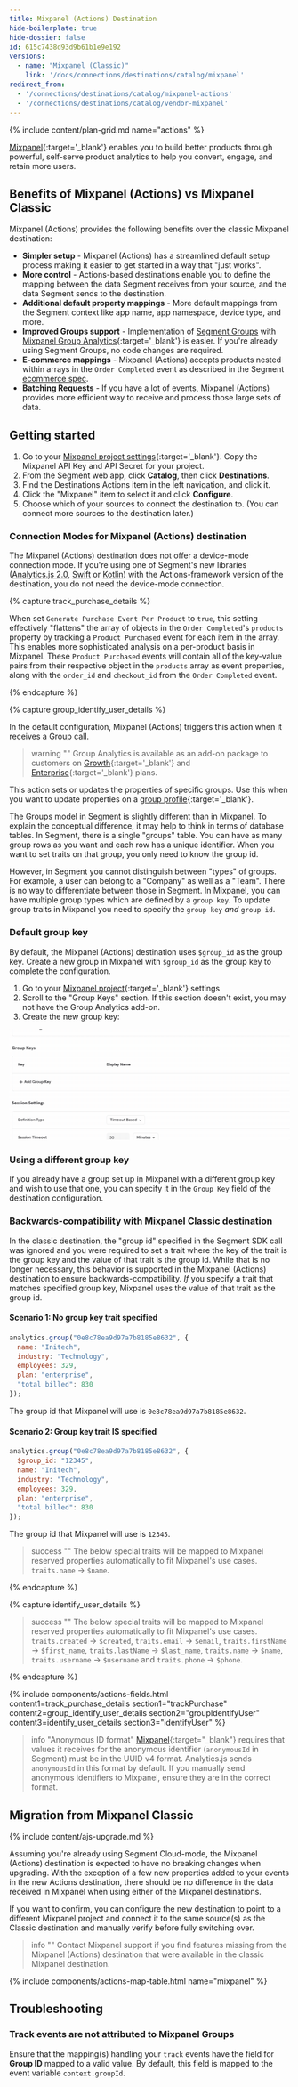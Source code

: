 ```yaml
---
title: Mixpanel (Actions) Destination
hide-boilerplate: true
hide-dossier: false
id: 615c7438d93d9b61b1e9e192
versions:
  - name: "Mixpanel (Classic)"
    link: '/docs/connections/destinations/catalog/mixpanel'
redirect_from:
  - '/connections/destinations/catalog/mixpanel-actions'
  - '/connections/destinations/catalog/vendor-mixpanel'
---
```

{% include content/plan-grid.md name="actions" %}


[Mixpanel](https://mixpanel.com/){:target='_blank'} enables you to build better products through powerful, self-serve product analytics to help you convert, engage, and retain more users.


## Benefits of Mixpanel (Actions) vs Mixpanel Classic

Mixpanel (Actions) provides the following benefits over the classic Mixpanel destination:
- **Simpler setup** - Mixpanel (Actions) has a streamlined default setup process making it easier to get started in a way that "just works".
- **More control** - Actions-based destinations enable you to define the mapping between the data Segment receives from your source, and the data Segment sends to the destination.
- **Additional default property mappings** - More default mappings from the Segment context like app name, app namespace, device type, and more.
- **Improved Groups support** - Implementation of [Segment Groups](/docs/connections/spec/group/) with [Mixpanel Group Analytics](https://help.mixpanel.com/hc/en-us/articles/360025333632-Group-Analytics){:target='_blank'} is easier. If you're already using Segment Groups, no code changes are required.
- **E-commerce mappings** - Mixpanel (Actions) accepts products nested within arrays in the `Order Completed` event as described in the Segment [ecommerce spec](/docs/connections/spec/ecommerce/v2/#order-completed).
- **Batching Requests** - If you have a lot of events, Mixpanel (Actions) provides more efficient way to receive and process those large sets of data.

## Getting started

1. Go to your [Mixpanel project settings](https://mixpanel.com/report/settings/#account/projects){:target='_blank'}. Copy the Mixpanel API Key and API Secret for your project.
2. From the Segment web app, click **Catalog**, then click **Destinations**.
3. Find the Destinations Actions item in the left navigation, and click it.
4. Click the "Mixpanel" item to select it and click **Configure**.
5. Choose which of your sources to connect the destination to. (You can connect more sources to the destination later.)

### Connection Modes for Mixpanel (Actions) destination

The Mixpanel (Actions) destination does not offer a device-mode connection mode. If you're using one of Segment's new libraries ([Analytics.js 2.0](/docs/connections/sources/catalog/libraries/website/javascript/), [Swift](https://github.com/segmentio/analytics-swift) or [Kotlin](https://github.com/segmentio/analytics-kotlin)) with the Actions-framework version of the destination, you do not need the device-mode connection.

{% capture track_purchase_details %}

When set `Generate Purchase Event Per Product` to `true`, this setting effectively "flattens" the array of objects in the `Order Completed`'s `products` property by tracking a `Product Purchased` event for each item in the array. This enables more sophisticated analysis on a per-product basis in Mixpanel. These `Product Purchased` events will contain all of the key-value pairs from their respective object in the `products` array as event properties, along with the `order_id` and `checkout_id` from the `Order Completed` event.

{% endcapture %}



{% capture group_identify_user_details %}


In the default configuration, Mixpanel (Actions) triggers this action when it receives a Group call.

> warning ""
> Group Analytics is available as an add-on package to customers on [Growth](https://mixpanel.com/pricing/){:target='_blank'} and [Enterprise](https://mixpanel.com/pricing/){:target='_blank'} plans.

This action sets or updates the properties of specific groups. Use this when you want to update properties on a [group profile](https://help.mixpanel.com/hc/en-us/articles/360025333632-Group-Analytics#group-profiles){:target='_blank'}.

The Groups model in Segment is slightly different than in Mixpanel. To explain the conceptual difference, it may help to think in terms of database tables. In Segment, there is a single "groups" table. You can have as many group rows as you want and each row has a unique identifier. When you want to set traits on that group, you only need to know the group id.

However, in Segment you cannot distinguish between "types" of groups. For example, a user can belong to a "Company" as well as a "Team". There is no way to differentiate between those in Segment. In Mixpanel, you can have multiple group types which are defined by a `group key`. To update group traits in Mixpanel you need to specify the `group key` *and* `group id`.

### Default group key
By default, the Mixpanel (Actions) destination uses `$group_id` as the group key. Create a new group in Mixpanel with `$group_id` as the group key to complete the configuration.

1. Go to your [Mixpanel project](https://mixpanel.com/report){:target='_blank'} settings
2. Scroll to the "Group Keys" section. If this section doesn't exist, you may not have the Group Analytics add-on.
3. Create the new group key:

![Set Group Key](./images/set-group-key.gif)

### Using a different group key
If you already have a group set up in Mixpanel with a different group key and wish to use that one, you can specify it in the `Group Key` field of the destination configuration.

### Backwards-compatibility with Mixpanel Classic destination
In the classic destination, the "group id" specified in the Segment SDK call was ignored and you were required to set a trait where the key of the trait is the group key and the value of that trait is the group id. While that is no longer necessary, this behavior is supported in the Mixpanel (Actions) destination to ensure backwards-compatibility. *If* you specify a trait that matches specified group key, Mixpanel uses the value of that trait as the group id.

#### Scenario 1: No group key trait specified
```js
analytics.group("0e8c78ea9d97a7b8185e8632", {
  name: "Initech",
  industry: "Technology",
  employees: 329,
  plan: "enterprise",
  "total billed": 830
});
```
The group id that Mixpanel will use is `0e8c78ea9d97a7b8185e8632`.

#### Scenario 2: Group key trait IS specified
```js
analytics.group("0e8c78ea9d97a7b8185e8632", {
  $group_id: "12345",
  name: "Initech",
  industry: "Technology",
  employees: 329,
  plan: "enterprise",
  "total billed": 830
});
```
The group id that Mixpanel will use is `12345`.

> success ""
> The below special traits will be mapped to Mixpanel reserved properties automatically to fit Mixpanel's use cases. `traits.name` -> `$name`.

{% endcapture %}

{% capture identify_user_details %}
> success ""
> The below special traits will be mapped to Mixpanel reserved properties automatically to fit Mixpanel's use cases. `traits.created` -> `$created`, `traits.email` -> `$email`, `traits.firstName` -> `$first_name`, `traits.lastName` -> `$last_name`, `traits.name` -> `$name`, `traits.username` -> `$username` and `traits.phone` -> `$phone`.

{% endcapture %}

{% include components/actions-fields.html content1=track_purchase_details section1="trackPurchase" content2=group_identify_user_details section2="groupIdentifyUser" content3=identify_user_details section3="identifyUser" %}

> info "Anonymous ID format"
> [Mixpanel](https://developer.mixpanel.com/reference/create-identity#create-identity){:target="_blank"} requires that values it receives for the anonymous identifier (`anonymousId` in Segment) must be in the UUID v4 format. Analytics.js sends `anonymousId` in this format by default. If you manually send anonymous identifiers to Mixpanel, ensure they are in the correct format.

## Migration from Mixpanel Classic

{% include content/ajs-upgrade.md %}

Assuming you're already using Segment Cloud-mode, the Mixpanel (Actions) destination is expected to have no breaking changes when upgrading. With the exception of a few new properties added to your events in the new Actions destination, there should be no difference in the data received in Mixpanel when using either of the Mixpanel destinations.

If you want to confirm, you can configure the new destination to point to a different Mixpanel project and connect it to the same source(s) as the Classic destination and manually verify before fully switching over.

> info ""
> Contact Mixpanel support if you find features missing from the Mixpanel (Actions) destination that were available in the classic Mixpanel destination.

{% include components/actions-map-table.html name="mixpanel" %}

## Troubleshooting

### Track events are not attributed to Mixpanel Groups

Ensure that the mapping(s) handling your `track` events have the field for **Group ID** mapped to a valid value. By default, this field is mapped to the event variable `context.groupId`.

